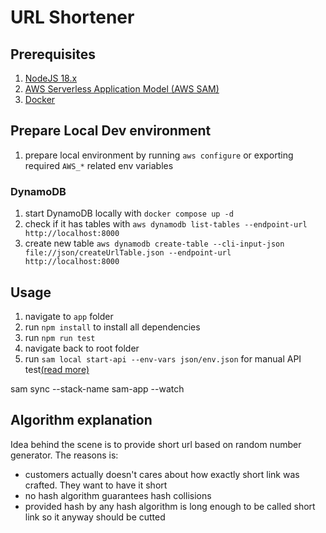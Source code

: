# URL Shortener

## Prerequisites
1. [NodeJS 18.x](https://nodejs.org/en/download/package-manager)
1. [AWS Serverless Application Model (AWS SAM)](https://docs.aws.amazon.com/serverless-application-model/latest/developerguide/what-is-sam.html)
1. [Docker](https://docs.docker.com/get-docker/)

## Prepare Local Dev environment
1. prepare local environment by running `aws configure` or exporting required `AWS_*` related env variables

### DynamoDB
1. start DynamoDB locally with `docker compose up -d`
1. check if it has tables with `aws dynamodb list-tables --endpoint-url http://localhost:8000`
1. create new table `aws dynamodb create-table --cli-input-json file://json/createUrlTable.json --endpoint-url http://localhost:8000`


## Usage
1. navigate to `app` folder
1. run `npm install` to install all dependencies
1. run `npm run test`
1. navigate back to root folder
1. run `sam local start-api --env-vars json/env.json` for manual API test[(read more)](https://docs.aws.amazon.com/serverless-application-model/latest/developerguide/sam-cli-command-reference-sam-local-start-api.html)

sam sync --stack-name sam-app --watch


## Algorithm explanation
Idea behind the scene is to provide short url based on random number generator. The reasons is:
- customers actually doesn't cares about how exactly short link was crafted. They want to have it short
- no hash algorithm guarantees hash collisions
- provided hash by any hash algorithm is long enough to be called short link so it anyway should be cutted